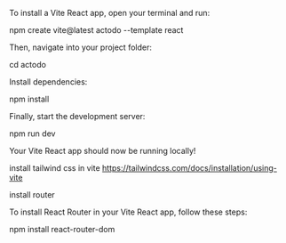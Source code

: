 To install a Vite React app, open your terminal and run:

npm create vite@latest actodo --template react

Then, navigate into your project folder:

cd actodo

Install dependencies:

npm install

Finally, start the development server:

npm run dev

Your Vite React app should now be running locally!



install tailwind css in vite 
https://tailwindcss.com/docs/installation/using-vite

install router 

To install React Router in your Vite React app, follow these steps:

npm install react-router-dom